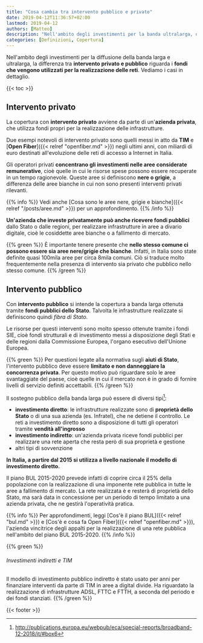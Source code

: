 ```yaml
---
title: "Cosa cambia tra intervento pubblico e privato"
date: 2019-04-12T11:36:57+02:00
lastmod: 2019-04-12
authors: [Matteo]
description: "Nell'ambito degli investimenti per la banda ultralarga, qual è la differenza fondamentale tra l'investimento pubblico e privato?"
categories: [Definizioni, Copertura]
---
```


Nell'ambito degli investimenti per la diffusione della banda larga e ultralarga, la differenza tra **intervento privato e pubblico** riguarda i **fondi che vengono utilizzati per la realizzazione delle reti**. Vediamo i casi in dettaglio.

{{< toc >}}

## Intervento privato

La copertura con **intervento privato** avviene da parte di un'**azienda privata**, che utilizza fondi propri per la realizzazione delle infrastrutture.

Due esempi notevoli di intervento privato sono quelli messi in atto da **TIM** e [**Open Fiber**]({{< relref "openfiber.md" >}}) negli ultimi anni, con miliardi di euro destinati all'evoluzione delle reti di accesso a Internet in Italia.

Gli operatori privati **concentrano gli investimenti nelle aree considerate remunerative**, cioè quelle in cui le risorse spese possono essere recuperate in un tempo ragionevole. Queste aree si definiscono **nere o grigie**, a differenza delle aree bianche in cui non sono presenti interventi privati rilevanti.

{{% info %}}
Vedi anche [Cosa sono le aree nere, grigie e bianche]({{< relref "/posts/aree.md" >}}) per un approfondimento.
{{% /info %}}

**Un'azienda che investe privatamente può anche ricevere fondi pubblici** dallo Stato o dalle regioni, per realizzare infrastrutture in aree a divario digitale, cioè le cosiddette aree bianche o a fallimento di mercato.

{{% green %}}
È importante tenere presente che **nello stesso comune ci possono essere sia aree nere/grigie che bianche**. Infatti, in Italia sono state definite quasi 100mila aree per circa 8mila comuni. Ciò si traduce molto frequentemente nella presenza di intervento sia privato che pubblico nello stesso comune.
{{% /green %}}

## Intervento pubblico

Con **intervento pubblico** si intende la copertura a banda larga ottenuta tramite **fondi pubblici dello Stato**. Talvolta le infrastrutture realizzate si definiscono quindi *fibra di Stato*.

Le risorse per questi interventi sono molto spesso ottenute tramite i fondi SIE, cioè fondi strutturali e di investimento messi a disposizione degli Stati e delle regioni dalla Commissione Europea, l'organo esecutivo dell'Unione Europea.

{{% green %}}
Per questioni legate alla normativa sugli **aiuti di Stato**, l'intervento pubblico deve essere **limitato e non danneggiare la concorrenza privata**. Per questo motivo può riguardare solo le aree svantaggiate del paese, cioè quelle in cui il mercato non è in grado di fornire livelli di servizio definiti accettabili.
{{% /green %}}

Il sostegno pubblico della banda larga può essere di diversi tipi[^eca]:

- **investimento diretto**: le infrastrutture realizzate sono di **proprietà dello Stato** o di una sua azienda (es. Infratel), che ne detiene il controllo. Le reti a investimento diretto sono a disposizione di tutti gli operatori tramite **vendità all'ingrosso**
- **investimento indiretto**: un'azienda privata riceve fondi pubblici per realizzare una rete aperta che resta però di sua proprietà e gestione
- altri tipi di sovvenzione

**In Italia, a partire dal 2015 si utilizza a livello nazionale il modello di investimento diretto.**

Il piano BUL 2015-2020 prevede infatti di coprire circa il 25% della popolazione con la realizzazione di una imponente rete pubblica in tutte le aree a fallimento di mercato. La rete realizzata è e resterà di proprietà dello Stato, ma sarà data in concessione per un periodo di tempo limitato a una azienda privata, che ne gestirà l'operatività pratica.

{{% info %}}
Per approfondimenti, leggi [Cos'è il piano BUL]({{< relref "bul.md" >}}) e [Cos'è e cosa fa Open Fiber]({{< relref "openfiber.md" >}}), l'azienda vincitrice degli appalti per la realizzazione di una rete pubblica nell'ambito del piano BUL 2015-2020.
{{% /info %}}

{{% green %}}
###### Investimenti indiretti e TIM

Il modello di investimento pubblico indiretto è stato usato per anni per finanziare interventi da parte di TIM in aree a digital divide. Ha riguardato la realizzazione di infrastrutture ADSL, FTTC e FTTH, a seconda del periodo e dei fondi stanziati.
{{% /green %}}

[^eca]: http://publications.europa.eu/webpub/eca/special-reports/broadband-12-2018/it/#box6

{{< footer >}}
